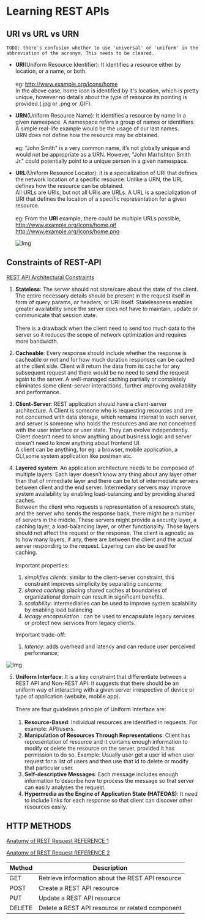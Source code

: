 # Learning REST APIs

## URI vs URL vs URN

`` TODO:
    there's confusion whether to use 'universal' or 'uniform' in the abbreviation of the acronym. This needs to be cleared.
``

- __URI__(Uniform Resource Identifier): It identifies a resource either by location, or a name, or both.<br /> <br /> 
eg: http://www.example.org/Icons/home <br />
In the above case, home icon is identified by it's location, which is pretty unique, however no details about the type of resource its pointing is provided.(.jpg or .png or .GIF).

- __URN__(Uniform Resource Name): It identifies a resource by name in a given namespace. A namespace refers a group of names or identifiers. A simple real-life example would be the usage of our last names.<br />
URN does not define how the resource may be obtained.<br /> <br /> 
eg: "John Smith" is a very common name, it’s not globally unique and would not be appropriate as a URN. However, "John Marhshton Smith Jr." could potentially point to a unique person in a given namespace.

- __URL__(Uniform Resource Locator): it is a specialization of URI that defines the network location of a specific resource. Unlike a URN, the URL defines how the resource can be obtained.<br />
All URLs are URIs, but not all URIs are URLs. A URL is a specialization of URI that defines the location of a specific representation for a given resource.<br /><br />
eg: From the __URI__ example, there could be multiple URLs possible,
http://www.example.org/Icons/home.gif
http://www.example.org/Icons/home.png<br />


    ![Img](https://prateekvjoshi.files.wordpress.com/2014/02/uri-vs-url-vs-urn.jpg?w=300&h=99)

## Constraints of REST-API

[REST API Architectural Constraints](https://www.geeksforgeeks.org/rest-api-architectural-constraints/)

1. __Stateless__: The server should not store/care about the state of the client. The entire necessary details should be present in the request itself in form of query params, or headers, or
URI itself. Statelessness enables greater availability since the server does not have to maintain, update or communicate that session state.<br /><br /> There is a drawback when the client need to send too much data to the server so it reduces the scope of network optimization and requires more bandwidth.

2. __Cacheable__: Every response should include whether the response is cacheable or not and for how much duration responses can be cached at the client side. Client will return the data from its cache for any subsequent request and there would be no need to send the request again to the server. A well-managed caching partially or completely eliminates some client–server interactions, further improving availability and performance.

3. __Client-Server__: REST application should have a client-server architecture. A Client is someone who is requesting resources and are not concerned with data storage, which remains internal to each server, and server is someone who holds the resources and are not concerned with the user interface or user state. They can evolve independently. Client doesn’t need to know anything about business logic and server doesn’t need to know anything about frontend UI.<br />
A client can be anything, for eg: a browser, mobile application, a CLI,some system application like postman etc.

4. __Layered system__: An application architecture needs to be composed of multiple layers. Each layer doesn’t know any thing about any layer other than that of immediate layer and there can be lot of intermediate servers between client and the end server. Intermediary servers may improve system availability by enabling load-balancing and by providing shared caches.<br />
Between the client who requests a representation of a resource’s state, and the server who sends the response back, there might be a number of servers in the middle. These servers might provide a security layer, a caching layer, a load-balancing layer, or other functionality. Those layers should not affect the request or the response. The client is agnostic as to how many layers, if any, there are between the client and the actual server responding to the request. Layering can also be used for caching.<br /><br />
Important properties:

    1. _simplifies clients_: similar to the client-server constraint, this constraint improves simplicity by separating concerns;<br />
    2. _shared caching_: placing shared caches at boundaries of organizational domain can result in significant benefits.<br />
    3. _scalability_: intermediaries can be used to improve system scalability by enabling load balancing<br />
    4. _lecagy encapsulation_ : can be used to encapsulate legacy services or protect new services from legacy clients.<br />
    
    Important trade-off:

 	1. _latency_: adds overhead and latency and can reduce user perceived performance;

![Img](https://restapilinks.com/wp-content/uploads/2021/03/layered.png)

5. __Uniform Interface__: It is a key constraint that differentiate between a REST API and Non-REST API. It suggests that there should be an uniform way of interacting with a given server irrespective of device or type of application (website, mobile app).<br /><br />
There are four guidelines principle of Uniform Interface are:<br /><br />
    1. __Resource-Based__: Individual resources are identified in requests. For example: API/users.
    2. __Manipulation of Resources Through Representations__: Client has representation of resource and it contains enough information to modify or delete the resource on the server, provided it has permission to do so. Example: Usually user get a user id when user request for a list of users and then use that id to delete or modify that particular user.
    3. __Self-descriptive Messages__: Each message includes enough information to describe how to process the message so that server can easily analyses the request.
    4. __Hypermedia as the Engine of Application State (HATEOAS)__: It need to include links for each response so that client can discover other resources easily.


## HTTP METHODS

[Anatomy of REST Request REFERENCE 1](https://medium.com/swlh/an-overview-of-restful-apis-2df8ffa8c803#:~:text=one%20we%20made.-,Anatomy%20of%20REST%3A,-now%20we%20know)

[Anatomy of REST Request REFERENCE 2](https://www.numpyninja.com/post/anatomy-of-a-rest-request)

| Method        | Description   |
| ------------- | ------------- |
|GET	        | Retrieve information about the REST API resource |
|POST	        | Create a REST API resource |
|PUT	        | Update a REST API resource |
|DELETE	        | Delete a REST API resource or related component |